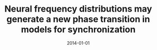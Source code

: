 ---
title: "Neural frequency distributions may generate a new phase transition in models for synchronization"
collection: publications
permalink: /publication/2014-01-01-Neural-frequency-distributions-may-generate-a-new-phase-transition-in-models-for-synchronization
date: 2014-01-01
venue: 'BMC Neurosci.'
paperurl: 'http://dx.doi.org/10.1186/1471-2202-15-S1-P155'
citation: ' Marcelo Tragtenberg,  Caio Tiedt,  <u>Mauricio Girardi-Schappo</u>, &quot;Neural frequency distributions may generate a new phase transition in models for synchronization.&quot; BMC Neurosci., 2014.'
pubtype:  proceedings
---